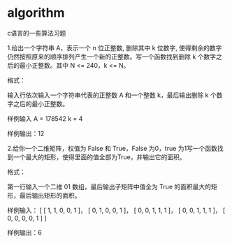 # algorithm
c语言的一些算法习题

1.给出一个字符串 A，表示一个 n 位正整数, 删除其中 k 位数字, 使得剩余的数字仍然按照原来的顺序排列产生一个新的正整数。写一个函数找到删除 k 个数字之后的最小正整数。其中 N <= 240，k <= N。

格式：

输入行依次输入一个字符串代表的正整数 A 和一个整数 k，最后输出删除 k 个数字之后的最小正整数。

样例输入
A = 178542
k = 4

样例输出：12


2.给你一个二维矩阵，权值为 False 和 True，False 为0，true 为1写一个函数找到一个最大的矩形，使得里面的值全部为True，并输出它的面积。

格式：

第一行输入一个二维 01 数组，最后输出子矩阵中值全为 True 的面积最大的矩形，最后输出矩形的面积。

样例输入：
[
  [ 1, 1, 0, 0, 1 ]，
  [ 0, 1, 0, 0, 1 ]，
  [ 0, 0, 1, 1, 1 ]，
  [ 0, 0, 1, 1, 1 ]，
  [ 0, 0, 0, 0, 1 ]
]

样例输出：6
